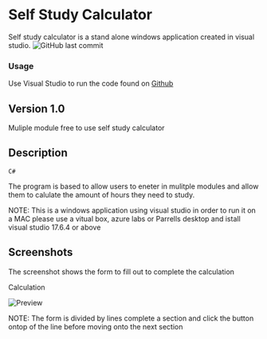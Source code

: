 
# Self Study Calculator


Self study calculator is a stand alone windows application created in visual studio.
![GitHub last commit](https://img.shields.io/github/last-commit/TheWilliamsGP/C-second-semester)

### Usage

Use Visual Studio to run the code found on [Github](https://github.com/TheWilliamsGP/C-/tree/main/POE) 

## Version 1.0
Muliple module free to use self study calculator 

## Description


```C#```

The program is based to allow users to eneter in mulitple modules and allow them to calulate the amount of hours they need to study.

NOTE: This is a windows application using visual studio in order to run it on a MAC please use a vitual box, azure labs or Parrells desktop and istall visual studio 17.6.4 or above 


## Screenshots

 The screenshot shows the form to fill out to complete the calculation

Calculation

![Preview](https://drive.google.com/uc?id=1UPukmfHwHCvI2OJicL9ClwAwKvaKbKTP)


NOTE: The form is divided by lines complete a section and click the button ontop of the line before moving onto the next section
